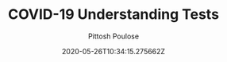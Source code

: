 ---
aliases: /infographics/covid-19-understanding-tests
archetype: curate-infographics
author:
- Pittosh Poulose
basePath: /communities/pandemic/infographics/
breadcrumbLinks:
- /
- /communities/
- /communities/pandemic/
- /communities/pandemic/infographics
- '#'
breadcrumbs:
- Home
- Communities
- Pandemic Community
- Infographics
- COVID-19 Understanding Tests
categories: []
contentCategories: medigy-pandemic-infographics
date: '2020-05-26T10:34:15.275662Z'
description: ''
featuredImage:
  alt: COVID-19 Understanding Tests
  format: JPEG
  href: bd047a79-5a1f-57bb-bf20-392cac6192b0-featuredImage.jpeg
  size:
  - 1090
  - 2492
  valid: true
  workPackage: 2410
  wpAttachment:
    fileName: Curated_Featured_Image.jpg
    link: /api/v3/attachments/6516/content
id: 2410
identifier: Pandemic Community
link:
  brand: medigy.com
  href: www.medigy.com
  original: www.medigy.com
mastHead: Pandemic Community CoP
mdName: bd047a79-5a1f-57bb-bf20-392cac6192b0
openProjectCustomFields:
  cleanUrl: www.medigy.com
  sourceUrl: www.medigy.com
openProjectWorkPackageType: Infographics
owlType: Medigy Communities
searchCategory: Infographics
slug: medigy-covid-19-understanding-tests
source: open-project-curations
status: ''
sub: infographics
tags:
- infographics
title: COVID-19 Understanding Tests
type: communities/medigy-pandemic
---